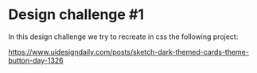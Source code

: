 # Design challenge #1

In this design challenge we try to recreate in css the following project:

<https://www.uidesigndaily.com/posts/sketch-dark-themed-cards-theme-button-day-1326>

